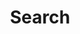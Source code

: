 ---
title: "Search"
layout: "search"
# url: "/archive"
# description: "Description for Search"
summary: "search"
placeholder: ""
---